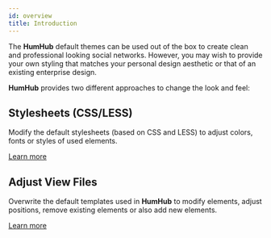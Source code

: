 ```yaml
---
id: overview
title: Introduction
---
```


The **HumHub** default themes can be used out of the box to create clean and professional looking social networks. 
However, you may wish to provide your own styling that matches your personal design aesthetic or that of an existing enterprise design.

**HumHub** provides two different approaches to change the look and feel:

## Stylesheets (CSS/LESS)

Modify the default stylesheets (based on CSS and LESS) to adjust colors, fonts or styles of used elements.

[Learn more](css.md)

## Adjust View Files

Overwrite the default templates used in **HumHub** to modify elements, adjust positions, remove existing elements or also add new elements.

[Learn more](views.md)

